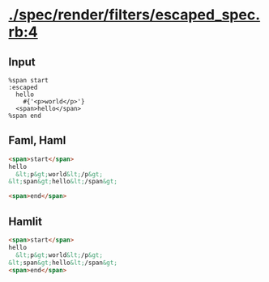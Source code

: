# [./spec/render/filters/escaped_spec.rb:4](../../../../spec/render/filters/escaped_spec.rb#L4)
## Input
```haml
%span start
:escaped
  hello
    #{'<p>world</p>'}
  <span>hello</span>
%span end

```

## Faml, Haml
```html
<span>start</span>
hello
  &lt;p&gt;world&lt;/p&gt;
&lt;span&gt;hello&lt;/span&gt;

<span>end</span>

```

## Hamlit
```html
<span>start</span>
hello
  &lt;p&gt;world&lt;/p&gt;
&lt;span&gt;hello&lt;/span&gt;
<span>end</span>

```

